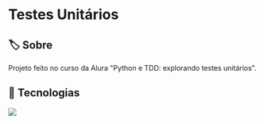 <h1>Testes Unitários</h1>

<h2>🏷️ Sobre</h2>
<p>Projeto feito no curso da Alura "Python e TDD: explorando testes unitários".</p>

## 🚀 Tecnologias
<div>
  <img src="https://img.shields.io/badge/Python-0000FF?style=for-the-badge&logo=python&logoColor=white">
</div>
